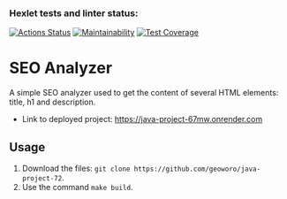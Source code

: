 ### Hexlet tests and linter status:
[![Actions Status](https://github.com/geoworo/java-project-72/actions/workflows/hexlet-check.yml/badge.svg)](https://github.com/geoworo/java-project-72/actions)
[![Maintainability](https://api.codeclimate.com/v1/badges/93b8b8b5e91fe9203e63/maintainability)](https://codeclimate.com/github/geoworo/java-project-72/maintainability)
[![Test Coverage](https://api.codeclimate.com/v1/badges/93b8b8b5e91fe9203e63/test_coverage)](https://codeclimate.com/github/geoworo/java-project-72/test_coverage)

# SEO Analyzer 
A simple SEO analyzer used to get the content of several HTML elements: title, h1 and description.
* Link to deployed project: 
https://java-project-67mw.onrender.com

## Usage
1. Download the files: ```git clone https://github.com/geoworo/java-project-72```.
2. Use the command  ```make build```.
